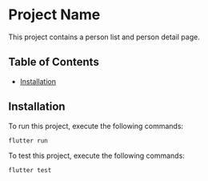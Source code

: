# Project Name

This project contains a person list and person detail page.

## Table of Contents

- [Installation](#installation)

## Installation

To run this project, execute the following commands:

```bash
flutter run
```

To test this project, execute the following commands:

```bash
flutter test
```





